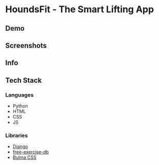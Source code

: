 # HoundsFit - The Smart Lifting App
## Demo

## Screenshots


## Info


## Tech Stack
### Languages
- Python
- HTML
- CSS
- JS

### Libraries
- [Django](https://www.djangoproject.com/)
- [free-exercise-db](https://github.com/yuhonas/free-exercise-db/tree/main)
- [Bulma CSS](https://bulma.io/)